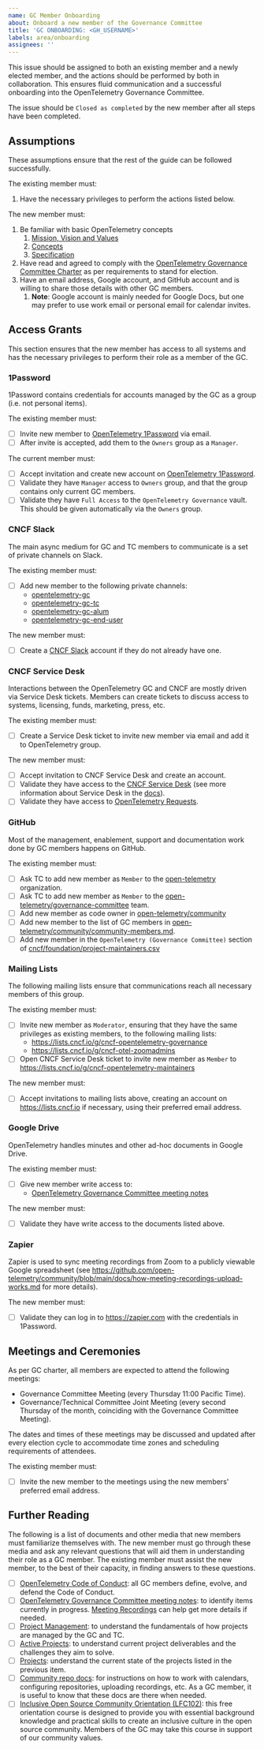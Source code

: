 ```yaml
---
name: GC Member Onboarding
about: Onboard a new member of the Governance Committee
title: 'GC ONBOARDING: <GH_USERNAME>'
labels: area/onboarding
assignees: ''
---
```


<!-- Please remember to change the title of this issue by replacing
<GH_USERNAME> with the actual GitHub username of the GC member to be
onboarded. -->

This issue should be assigned to both an existing member and a newly elected
member, and the actions should be performed by both in collaboration. This
ensures fluid communication and a successful onboarding into the
OpenTelemetry Governance Committee.

The issue should be `Closed as completed` by the new member after all steps
have been completed.

## Assumptions
These assumptions ensure that the rest of the guide can be followed
successfully.

The existing member must:

1. Have the necessary privileges to perform the actions listed below.

The new member must:

1. Be familiar with basic OpenTelemetry concepts
   1. [Mission, Vision and Values](https://opentelemetry.io/community/mission/)
   2. [Concepts](https://opentelemetry.io/docs/concepts/)
   3. [Specification](https://opentelemetry.io/docs/specs/otel/)
2. Have read and agreed to comply with the
   [OpenTelemetry Governance Committee Charter](../../governance-charter.md)
   as per requirements to stand for election.
3. Have an email address, Google account, and GitHub account and is willing
   to share those details with other GC members.
   1. **Note**: Google account is mainly needed for Google Docs, but one may
      prefer to use work email or personal email for calendar invites.


## Access Grants
This section ensures that the new member has access to all systems and has the
necessary privileges to perform their role as a member of the GC.

### 1Password
1Password contains credentials for accounts managed by the GC as a group (i.e.
not personal items).

The existing member must:

- [ ] Invite new member to [OpenTelemetry 1Password](https://opentelemetry.1password.com)
      via email.
- [ ] After invite is accepted, add them to the `Owners` group as a `Manager`.

The  current member must:

- [ ] Accept invitation and create new account on [OpenTelemetry 1Password](https://opentelemetry.1password.com).
- [ ] Validate they have `Manager` access to `Owners` group, and that the group
      contains only current GC members.
- [ ] Validate they have `Full Access` to the `OpenTelemetry Governance` vault.
      This should be given automatically via the `Owners` group.

### CNCF Slack
The main async medium for GC and TC members to communicate is a set of private
channels on Slack.

The existing member must:

- [ ] Add new member to the following private channels:
  - [opentelemetry-gc](https://cloud-native.slack.com/archives/C01S673T1NE)
  - [opentelemetry-gc-tc](https://cloud-native.slack.com/archives/C02KF2PPUV9)
  - [opentelemetry-gc-alum](https://cloud-native.slack.com/archives/C02KBUGC685)
  - [opentelemetry-gc-end-user](https://cloud-native.slack.com/archives/C065JSPJN15)

The new member must:

- [ ] Create a [CNCF Slack](https://slack.cncf.io/) account if they do not
  already have one.

### CNCF Service Desk
Interactions between the OpenTelemetry GC and CNCF are mostly driven via Service
Desk tickets. Members can create tickets to discuss access to systems, licensing,
funds, marketing, press, etc.

The existing member must:

- [ ] Create a Service Desk ticket to invite new member via email and add it to
  OpenTelemetry group.

The new member must:

- [ ] Accept invitation to CNCF Service Desk and create an account.
- [ ] Validate they have access to the [CNCF Service Desk](https://cncfservicedesk.atlassian.net/servicedesk/customer/portals)
  (see more information about Service Desk in the [docs](https://github.com/cncf/servicedesk#readme)).
- [ ] Validate they have access to [OpenTelemetry Requests](https://cncfservicedesk.atlassian.net/servicedesk/customer/user/requests?page=1&reporter=org-31).

### GitHub
Most of the management, enablement, support and documentation work done by GC
members happens on GitHub.

The existing member must:

- [ ] Ask TC to add new member as `Member` to the [open-telemetry](https://github.com/open-telemetry/)
  organization.
- [ ] Ask TC to add new member as `Member` to the [open-telemetry/governance-committee](https://github.com/orgs/open-telemetry/teams/governance-committee)
  team.
- [ ] Add new member as code owner in [open-telemetry/community](https://github.com/open-telemetry/community/blob/main/CODEOWNERS)
- [ ] Add new member to the list of GC members in [open-telemetry/community/community-members.md](https://github.com/open-telemetry/community/blob/main/community-members.md).
- [ ] Add new member in the `OpenTelemetry (Governance Committee)` section of [cncf/foundation/project-maintainers.csv](https://github.com/cncf/foundation/blob/main/project-maintainers.csv)

### Mailing Lists
The following mailing lists ensure that communications reach all necessary
members of this group.

The existing member must:

- [ ] Invite new member as `Moderator`, ensuring that they have the same
  privileges as existing members, to the following mailing lists:
  - https://lists.cncf.io/g/cncf-opentelemetry-governance
  - https://lists.cncf.io/g/cncf-otel-zoomadmins
- [ ] Open CNCF Service Desk ticket to invite new member as `Member` to 
  https://lists.cncf.io/g/cncf-opentelemetry-maintainers

The new member must:
- [ ] Accept invitations to mailing lists above, creating an account on https://lists.cncf.io
  if necessary, using their preferred email address.

### Google Drive
OpenTelemetry handles minutes and other ad-hoc documents in Google Drive.

The existing member must:

- [ ] Give new member write access to:
  - [OpenTelemetry Governance Committee meeting notes](https://docs.google.com/document/d/1-23Sf7-xZK3OL5Ogv2pK0NP9YotlSa0PKU9bvvtQwp8)

The new member must:

- [ ] Validate they have write access to the documents listed above.

### Zapier
Zapier is used to sync meeting recordings from Zoom to a publicly viewable
Google spreadsheet (see https://github.com/open-telemetry/community/blob/main/docs/how-meeting-recordings-upload-works.md
for more details).

The new member must:
- [ ] Validate they can log in to https://zapier.com with the credentials in 1Password.

## Meetings and Ceremonies
As per GC charter, all members are expected to attend the following meetings:

- Governance Committee Meeting (every Thursday 11:00 Pacific Time).
- Governance/Technical Committee Joint Meeting (every second Thursday of the month,
  coinciding with the Governance Committee Meeting).

The dates and times of these meetings may be discussed and updated after every
election cycle to accommodate time zones and scheduling requirements of attendees.

The existing member must:
- [ ] Invite the new member to the meetings using the new members' preferred
  email address.

## Further Reading
The following is a list of documents and other media that new members must
familiarize themselves with. The new member must go through these media and ask
any relevant questions that will aid them in understanding their role as a GC
member. The existing member must assist the new member, to the best of their
capacity, in finding answers to these questions.

- [ ] [OpenTelemetry Code of Conduct](https://github.com/open-telemetry/community/blob/main/code-of-conduct.md):
  all GC members define, evolve, and defend the Code of Conduct.
- [ ] [OpenTelemetry Governance Committee meeting notes](https://docs.google.com/document/d/1-23Sf7-xZK3OL5Ogv2pK0NP9YotlSa0PKU9bvvtQwp8):
  to identify items currently in progress. [Meeting Recordings](https://docs.google.com/spreadsheets/d/1SYKfjYhZdm2Wh2Cl6KVQalKg_m4NhTPZqq-8SzEVO6s)
  can help get more details if needed.
- [ ] [Project Management](https://github.com/open-telemetry/community/blob/main/project-management.md):
  to understand the fundamentals of how projects are managed by the GC and TC.
- [ ] [Active Projects](https://github.com/open-telemetry/community/tree/main/projects):
  to understand current project deliverables and the challenges they aim to
  solve.
- [ ] [Projects](https://github.com/open-telemetry/community/projects?query=is%3Aopen):
  understand the current state of the projects listed in the previous item.
- [ ] [Community repo docs](https://github.com/open-telemetry/community/tree/main/docs):
  for instructions on how to work with calendars, configuring repositories,
  uploading recordings, etc. As a GC member, it is useful to know that these 
  docs are there when needed.
- [ ] [Inclusive Open Source Community Orientation (LFC102)](https://training.linuxfoundation.org/training/inclusive-open-source-community-orientation-lfc102/):
  this free orientation course is designed to provide you with essential
  background knowledge and practical skills to create an inclusive culture
  in the open source community. Members of the GC may take this course in
  support of our community values.
